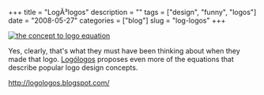 +++
title = "Log&Atilde;&sup3;logos"
description = ""
tags = ["design", "funny", "logos"]
date = "2008-05-27"
categories = ["blog"]
slug = "log-logos"
+++



<p><a href="http://www.flickr.com/photos/jibbajabba/2527126603/" title="the concept to logo equation by jibbajabba, on Flickr"><img src="http://farm3.static.flickr.com/2389/2527126603_1a7708a04b_o.png" class="notebook-image" alt="the concept to logo equation" /></a></p>
<p>Yes, clearly, that's what they must have been thinking about when they made that logo. <a href="http://logologos.blogspot.com/">Logólogos</a> proposes even more of the equations that describe popular logo design concepts.</p>
    
  <a href="http://logologos.blogspot.com/">http://logologos.blogspot.com/</a>

